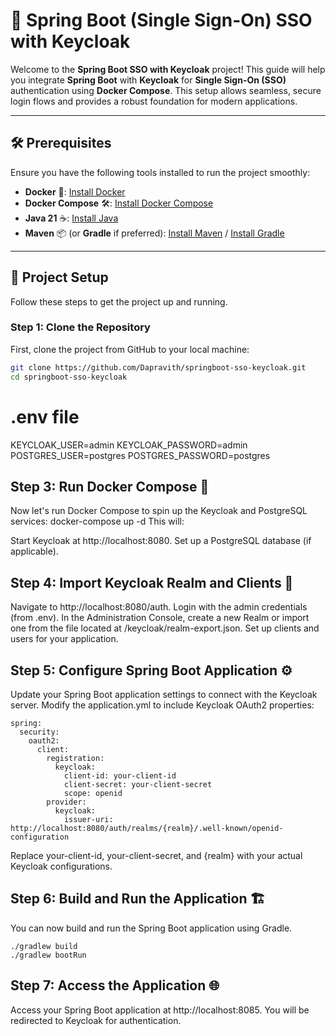 # 🌟 Spring Boot (Single Sign-On) SSO with Keycloak 

Welcome to the **Spring Boot SSO with Keycloak** project! This guide will help you integrate **Spring Boot** with **Keycloak** for **Single Sign-On (SSO)** authentication using **Docker Compose**. This setup allows seamless, secure login flows and provides a robust foundation for modern applications.

---
## 🛠️ Prerequisites

Ensure you have the following tools installed to run the project smoothly:

- **Docker** 🐋: [Install Docker](https://docs.docker.com/get-docker/)
- **Docker Compose** 🛠️: [Install Docker Compose](https://docs.docker.com/compose/install/)
- **Java 21** ☕: [Install Java](https://www.oracle.com/java/technologies/javase-jdk21-downloads.html)
- **Maven** 📦 (or **Gradle** if preferred): [Install Maven](https://maven.apache.org/install.html) / [Install Gradle](https://gradle.org/install/)

---

## 📂 Project Setup

Follow these steps to get the project up and running.

### Step 1: Clone the Repository

First, clone the project from GitHub to your local machine:

```bash
git clone https://github.com/Dapravith/springboot-sso-keycloak.git
cd springboot-sso-keycloak
```

# .env file
KEYCLOAK_USER=admin
KEYCLOAK_PASSWORD=admin
POSTGRES_USER=postgres
POSTGRES_PASSWORD=postgres

## Step 3: Run Docker Compose 🐳
Now let's run Docker Compose to spin up the Keycloak and PostgreSQL services:
docker-compose up -d
This will:

Start Keycloak at http://localhost:8080.
Set up a PostgreSQL database (if applicable).

## Step 4: Import Keycloak Realm and Clients 🔐
Navigate to http://localhost:8080/auth.
Login with the admin credentials (from .env).
In the Administration Console, create a new Realm or import one from the file located at /keycloak/realm-export.json.
Set up clients and users for your application.
## Step 5: Configure Spring Boot Application ⚙️
Update your Spring Boot application settings to connect with the Keycloak server. Modify the application.yml to include Keycloak OAuth2 properties:
```
spring:
  security:
    oauth2:
      client:
        registration:
          keycloak:
            client-id: your-client-id
            client-secret: your-client-secret
            scope: openid
        provider:
          keycloak:
            issuer-uri: http://localhost:8080/auth/realms/{realm}/.well-known/openid-configuration
```
Replace your-client-id, your-client-secret, and {realm} with your actual Keycloak configurations.

## Step 6: Build and Run the Application 🏗️
You can now build and run the Spring Boot application using Gradle.
```
./gradlew build
./gradlew bootRun
```
## Step 7: Access the Application 🌐
Access your Spring Boot application at http://localhost:8085. You will be redirected to Keycloak for authentication.


